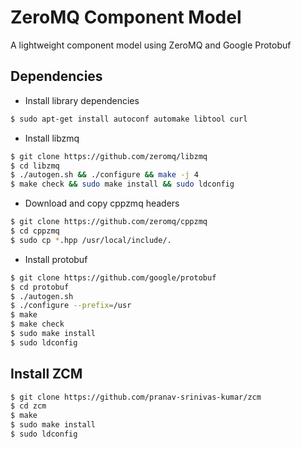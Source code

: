 ZeroMQ Component Model
======================

A lightweight component model using ZeroMQ and Google Protobuf

Dependencies
------------

* Install library dependencies

```bash
$ sudo apt-get install autoconf automake libtool curl
```

* Install libzmq

```bash
$ git clone https://github.com/zeromq/libzmq
$ cd libzmq
$ ./autogen.sh && ./configure && make -j 4
$ make check && sudo make install && sudo ldconfig
```

* Download and copy cppzmq headers

```bash
$ git clone https://github.com/zeromq/cppzmq
$ cd cppzmq
$ sudo cp *.hpp /usr/local/include/.
```

* Install protobuf

```bash
$ git clone https://github.com/google/protobuf
$ cd protobuf
$ ./autogen.sh
$ ./configure --prefix=/usr
$ make
$ make check
$ sudo make install
$ sudo ldconfig
```

Install ZCM
------------

```bash
$ git clone https://github.com/pranav-srinivas-kumar/zcm
$ cd zcm
$ make
$ sudo make install
$ sudo ldconfig
```